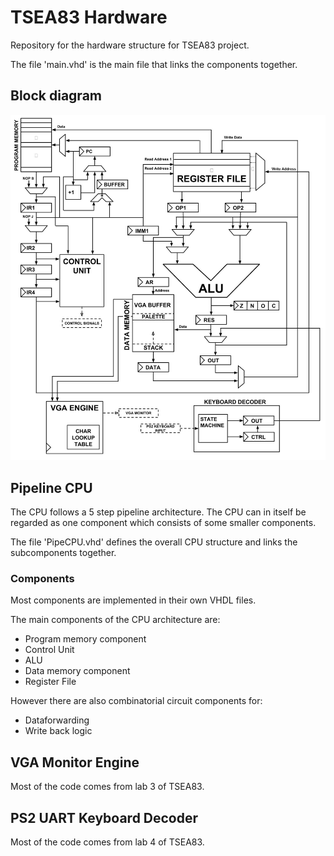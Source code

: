 # TSEA83 Hardware
Repository for the hardware structure for TSEA83 project.

The file 'main.vhd' is the main file that links the components together. 

## Block diagram
![Block diagram](blockdiagram.jpg "Block Diagram") 

## Pipeline CPU
The CPU follows a 5 step pipeline architecture. The CPU can in itself be regarded as one component which consists of some smaller components.

The file 'PipeCPU.vhd' defines the overall CPU structure and links the subcomponents together.

### Components 
Most components are implemented in their own VHDL files.

The main components of the CPU architecture are:
* Program memory component
* Control Unit
* ALU
* Data memory component
* Register File

However there are also combinatorial circuit components for:
* Dataforwarding
* Write back logic

## VGA Monitor Engine
Most of the code comes from lab 3 of TSEA83.

## PS2 UART Keyboard Decoder
Most of the code comes from lab 4 of TSEA83.




 
